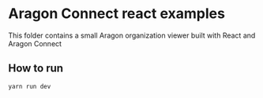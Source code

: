 # Aragon Connect react examples

This folder contains a small Aragon organization viewer built with React and Aragon Connect

## How to run

```
yarn run dev
```
